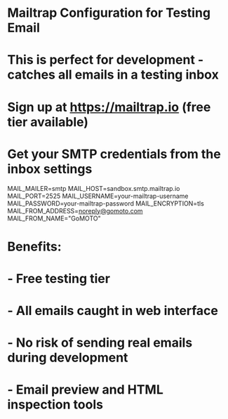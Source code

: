# Mailtrap Configuration for Testing Email
# This is perfect for development - catches all emails in a testing inbox

# Sign up at https://mailtrap.io (free tier available)
# Get your SMTP credentials from the inbox settings

MAIL_MAILER=smtp
MAIL_HOST=sandbox.smtp.mailtrap.io
MAIL_PORT=2525
MAIL_USERNAME=your-mailtrap-username
MAIL_PASSWORD=your-mailtrap-password
MAIL_ENCRYPTION=tls
MAIL_FROM_ADDRESS=noreply@gomoto.com
MAIL_FROM_NAME="GoMOTO"

# Benefits:
# - Free testing tier
# - All emails caught in web interface
# - No risk of sending real emails during development
# - Email preview and HTML inspection tools
